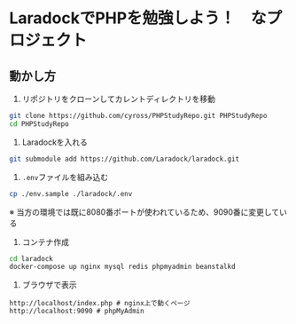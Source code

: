 # LaradockでPHPを勉強しよう！　なプロジェクト

## 動かし方

1. リポジトリをクローンしてカレントディレクトリを移動

```bash
git clone https://github.com/cyross/PHPStudyRepo.git PHPStudyRepo
cd PHPStudyRepo
```

1. Laradockを入れる

```bash
git submodule add https://github.com/Laradock/laradock.git
```

1. `.env`ファイルを組み込む

```bash
cp ./env.sample ./laradock/.env
```

※ 当方の環境では既に8080番ポートが使われているため、9090番に変更している

1. コンテナ作成

```bash
cd laradock
docker-compose up nginx mysql redis phpmyadmin beanstalkd
```

1. ブラウザで表示

```text
http://localhost/index.php # nginx上で動くページ
http://localhost:9090 # phpMyAdmin
```
